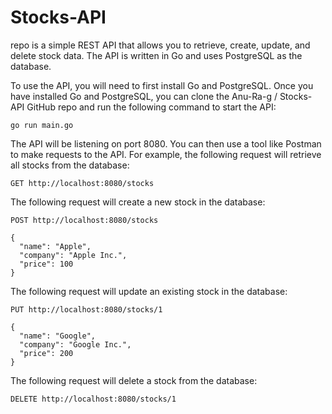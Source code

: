 # Stocks-API
repo is a simple REST API that allows you to retrieve, create, update, and delete stock data. The API is written in Go and uses PostgreSQL as the database.

To use the API, you will need to first install Go and PostgreSQL. Once you have installed Go and PostgreSQL, you can clone the Anu-Ra-g / Stocks-API GitHub repo and run the following command to start the API:

```
go run main.go
```

The API will be listening on port 8080. You can then use a tool like Postman to make requests to the API. For example, the following request will retrieve all stocks from the database:


```
GET http://localhost:8080/stocks
```

The following request will create a new stock in the database:

```
POST http://localhost:8080/stocks

{
  "name": "Apple",
  "company": "Apple Inc.",
  "price": 100
}
```

The following request will update an existing stock in the database:

```
PUT http://localhost:8080/stocks/1

{
  "name": "Google",
  "company": "Google Inc.",
  "price": 200
}
```

The following request will delete a stock from the database:

```
DELETE http://localhost:8080/stocks/1
```
